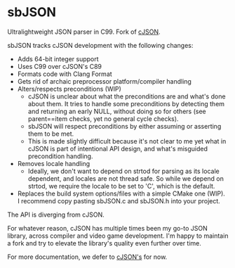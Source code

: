 # sbJSON

Ultralightweight JSON parser in C99. Fork of [cJSON](https://github.com/DaveGamble/cJSON).

sbJSON tracks cJSON development with the following changes:

- Adds 64-bit integer support
- Uses C99 over cJSON's C89
- Formats code with Clang Format
- Gets rid of archaic preprocessor platform/compiler handling
- Alters/respects preconditions (WIP)
	- cJSON is unclear about what the preconditions are and what's done about them. It tries to handle some preconditions by detecting them and returning an early NULL, without doing so for others (see parent==item checks, yet no general cycle checks).
	- sbJSON will respect preconditions by either assuming or asserting them to be met.
	- This is made slightly difficult because it's not clear to me yet what in cJSON is part of intentional API design, and what's misguided precondition handling.
- Removes locale handling
    - Ideally, we don't want to depend on strtod for parsing as its locale dependent, and locales are not thread safe. So while we depend on strtod, we require the locale to be set to 'C', which is the default.
- Replaces the build system options/files with a simple CMake one (WIP). I recommend copy pasting sbJSON.c and sbJSON.h into your project.

The API is diverging from cJSON.

For whatever reason, cJSON has multiple times been my go-to JSON library, across compiler and video game development. I'm happy to maintain a fork and try to elevate the library's quality even further over time.

For more documentation, we defer to [cJSON's](https://github.com/DaveGamble/cJSON) for now.
